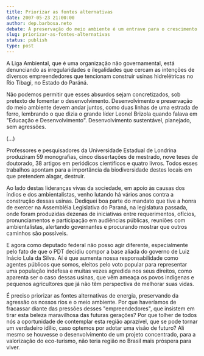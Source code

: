 ```yaml
---
title: Priorizar as fontes alternativas 
date: 2007-05-23 21:00:00
author: dep.barbosa.neto
debate: A preservação do meio ambiente é um entrave para o crescimento da economia mundial?
slug: priorizar-as-fontes-alternativas
status: publish 
type: post
---
```


  

A Liga Ambiental, que é uma organização não governamental, está denunciando as irregularidades e ilegalidades que cercam as intenções de diversos empreendedores que tencionam construir usinas hidrelétricas no Rio Tibagi, no Estado do Paráná.  

  

 Não podemos permitir que esses absurdos sejam concretizados, sob pretexto de fomentar o desenvolvimento. Desenvolvimento e preservação do meio ambiente devem andar juntos, como duas linhas de uma estrada de ferro, lembrando o que dizia o grande líder Leonel Brizola quando falava em "Educação e Desenvolvimento". Desenvolvimento sustentável, planejado, sem agressões.  

(...)  

  

 Professores e pesquisadores da Universidade Estadual de Londrina produziram 59 monografias, cinco dissertações de mestrado, nove teses de doutorado, 38 artigos em periódicos científicos e quatro livros. Todos esses trabalhos apontam para a importância da biodiversidade destes locais em que pretendem alagar, destruir.  

  

Ao lado destas lideranças vivas da sociedade, em apoio às causas dos índios e dos ambientalistas, venho lutando há vários anos contra a construção dessas usinas. Dediquei boa parte do mandato que tive a honra de exercer na Assembléia Legislativa do Paraná, na legislatura passada, onde foram produzidas dezenas de iniciativas entre requerimentos, ofícios, pronunciamentos e participação em audiências públicas, reuniões com ambientalistas, alertando governantes e procurando mostrar que outros caminhos são possíveis.  

  

E agora como deputado federal não posso agir diferente, especialmente pelo fato de que o PDT decidiu compor a base aliada do governo de Luiz Inácio Lula da Silva. Aí é que aumenta nossa responsabilidade como agentes públicos que somos, eleitos pelo voto popular para representar uma população indefesa e muitas vezes agredida nos seus direitos, como aparenta ser o caso dessas usinas, que vêm ameaça os povos indígenas e pequenos agricultores que já não têm perspectiva de melhorar suas vidas.  

  

É preciso priorizar as fontes alternativas de energia, preservando da agressão os nossos rios e o meio ambiente. Por que haveríamos de fracassar diante das pressões desses "empreendedores", que insistem em tirar esta beleza maravilhosa das futuras gerações? Por que tolher de todos nós a oportunidade de contemplar esta região aprazível, que se pode tornar um verdadeiro idílio, caso optemos por adotar uma visão de futuro? Ali mesmo se houvesse o desenvolvimento de um projeto concentrado, para a valorização do eco-turismo, não teria região no Brasil mais próspera para viver.

